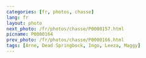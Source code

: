 ```yaml
---
categories: [fr, photos, chasse]
lang: fr
layout: photo
next_photo: /fr/photos/chasse/P0000157.html
picname: P0000164
prev_photo: /fr/photos/chasse/P0000166.html
tags: [Arne, Dead Springbock, Ingo, Leeza, Maggy]
---
```

